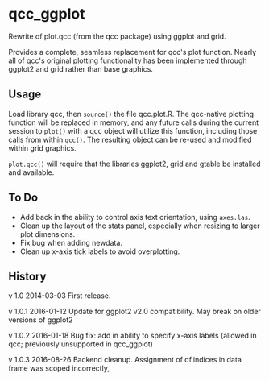 qcc_ggplot
==========
Rewrite of plot.qcc (from the qcc package) using ggplot and grid.

Provides a complete, seamless replacement for qcc's plot function. Nearly all of qcc's original plotting functionality has been implemented through ggplot2 and grid rather than base graphics.

Usage
---------
Load library qcc, then <code>source()</code> the file qcc.plot.R. The qcc-native plotting function will be replaced in memory, and any future calls during the current session to <code>plot()</code> with a qcc object will utilize this function, including those calls from within <code>qcc()</code>. The resulting object can be re-used and modified within grid graphics.

<code>plot.qcc()</code> will require that the libraries ggplot2, grid and gtable be installed and available.

To Do
--------
* Add back in the ability to control axis text orientation, using <code>axes.las</code>.
* Clean up the layout of the stats panel, especially when resizing to larger plot dimensions.
* Fix bug when adding newdata.
* Clean up x-axis tick labels to avoid overplotting.

History
--------
v 1.0    2014-03-03 First release.

v 1.0.1  2016-01-12 Update for ggplot2 v2.0 compatibility. May break on older versions of ggplot2

v 1.0.2  2016-01-18 Bug fix: add in ability to specify x-axis labels (allowed in qcc; previously unsupported in qcc_ggplot)

v 1.0.3  2016-08-26 Backend cleanup. Assignment of df.indices in data frame was scoped incorrectly, 